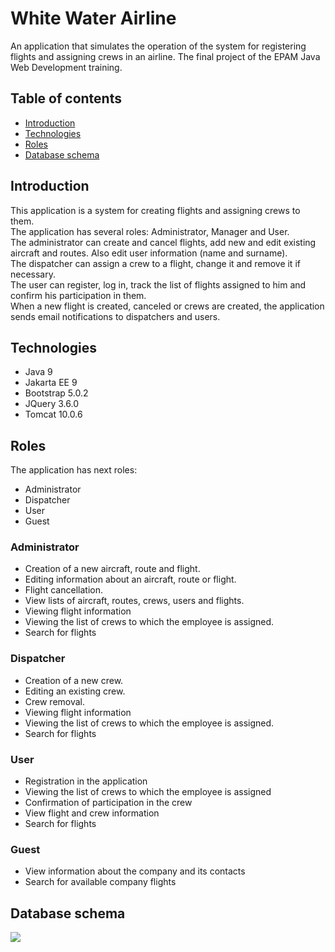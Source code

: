 # White Water Airline

An application that simulates the operation of the system for registering flights and assigning crews in an airline. The final project of the EPAM Java Web Development training.

## Table of contents

- [Introduction](#introduction)
- [Technologies](#technologies)
- [Roles](#roles)
- [Database schema](#database-schema)

## Introduction

This application is a system for creating flights and assigning crews to them.  
The application has several roles: Administrator, Manager and User.  
The administrator can create and cancel flights, add new and edit existing aircraft and routes. Also edit user information (name and surname).  
The dispatcher can assign a crew to a flight, change it and remove it if necessary.  
The user can register, log in, track the list of flights assigned to him and confirm his participation in them.  
When a new flight is created, canceled or crews are created, the application sends email notifications to dispatchers and users.

## Technologies

- Java 9
- Jakarta EE 9
- Bootstrap 5.0.2
- JQuery 3.6.0
- Tomcat 10.0.6

## Roles

The application has next roles:

- Administrator
- Dispatcher
- User
- Guest

### Administrator

- Creation of a new aircraft, route and flight.
- Editing information about an aircraft, route or flight.
- Flight cancellation.
- View lists of aircraft, routes, crews, users and flights.
- Viewing flight information
- Viewing the list of crews to which the employee is assigned.
- Search for flights

### Dispatcher

- Creation of a new crew.
- Editing an existing crew.
- Crew removal.
- Viewing flight information
- Viewing the list of crews to which the employee is assigned.
- Search for flights

### User

- Registration in the application
- Viewing the list of crews to which the employee is assigned
- Confirmation of participation in the crew
- View flight and crew information
- Search for flights

### Guest

- View information about the company and its contacts
- Search for available company flights

## Database schema
![](https://i.imgur.com/qWUX5ik.png)